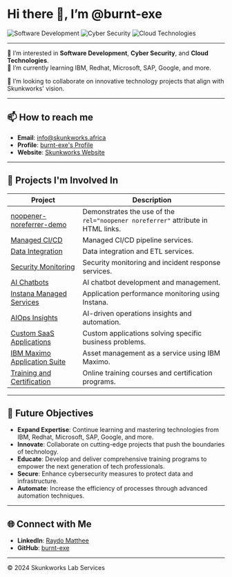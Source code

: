 # Hi there 👋, I’m @burnt-exe

![Software Development](https://img.shields.io/badge/Software%20Development-blue)
![Cyber Security](https://img.shields.io/badge/Cyber%20Security-red)
![Cloud Technologies](https://img.shields.io/badge/Cloud%20Technologies-brightgreen)

---

👀 I’m interested in **Software Development**, **Cyber Security**, and **Cloud Technologies**.  
🌱 I’m currently learning IBM, Redhat, Microsoft, SAP, Google, and more.

💞️ I’m looking to collaborate on innovative technology projects that align with Skunkworks' vision.

---

## 📫 How to reach me
- **Email**: [info@skunkworks.africa](mailto:info@skunkworks.africa)
- **Profile**: [burnt-exe's Profile](https://burnt-exe.github.io/burnt-exe.io)
- **Website**: [Skunkworks Website](https://www.skunkworks.africa)

---

## 🚀 Projects I'm Involved In

| Project | Description |
| --- | --- |
| [noopener-noreferrer-demo](https://github.com/Skunkworks-Lab-Services/noopener-noreferrer-demo) | Demonstrates the use of the `rel="noopener noreferrer"` attribute in HTML links. |
| [Managed CI/CD](https://github.com/Skunkworks-Lab-Services/ci-cd) | Managed CI/CD pipeline services. |
| [Data Integration](https://github.com/Skunkworks-Lab-Services/data-integration) | Data integration and ETL services. |
| [Security Monitoring](https://github.com/Skunkworks-Lab-Services/security-monitoring) | Security monitoring and incident response services. |
| [AI Chatbots](https://github.com/Skunkworks-Lab-Services/ai-chatbots) | AI chatbot development and management. |
| [Instana Managed Services](https://github.com/Skunkworks-Lab-Services/instana-managed-services) | Application performance monitoring using Instana. |
| [AIOps Insights](https://github.com/Skunkworks-Lab-Services/aiops-insights) | AI-driven operations insights and automation. |
| [Custom SaaS Applications](https://github.com/Skunkworks-Lab-Services/custom-saas) | Custom applications solving specific business problems. |
| [IBM Maximo Application Suite](https://github.com/Skunkworks-Lab-Services/maximo) | Asset management as a service using IBM Maximo. |
| [Training and Certification](https://github.com/Skunkworks-Lab-Services/training-certification) | Online training courses and certification programs. |

---

## 🎯 Future Objectives

- **Expand Expertise**: Continue learning and mastering technologies from IBM, Redhat, Microsoft, SAP, Google, and more.
- **Innovate**: Collaborate on cutting-edge projects that push the boundaries of technology.
- **Educate**: Develop and deliver comprehensive training programs to empower the next generation of tech professionals.
- **Secure**: Enhance cybersecurity measures to protect data and infrastructure.
- **Automate**: Increase the efficiency of processes through advanced automation techniques.

---

## 🌐 Connect with Me

- **LinkedIn**: [Raydo Matthee](https://www.linkedin.com/in/raydo-matthee/)
- **GitHub**: [burnt-exe](https://github.com/burnt-exe)

---

© 2024 Skunkworks Lab Services
